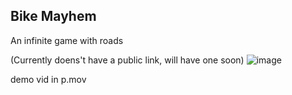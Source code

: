 ## Bike Mayhem
An infinite game with roads

(Currently doens't have a public link, will have one soon)
![image](https://github.com/user-attachments/assets/020f3f80-e7f0-486b-95d8-6e3fc893997d)


demo vid in p.mov
